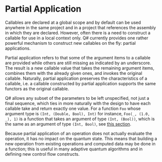 # Partial Application

Callables are declared at a global scope and by default can be used anywhere in the same project and in a project that references the assembly in which they are declared. However, often there is a need to construct a callable for use in a local context only. Q# currently provides one rather powerful mechanism to construct new callables on the fly: partial applications. 

Partial application refers to that some of the argument items to a callable are provided while others are still missing as indicated by an underscore. The result is a new callable value that takes the remaining argument items, combines them with the already given ones, and invokes the original callable. Naturally, partial application preserves the characteristics of a callable, i.e. a callable constructed by partial application supports the same functors as the original callable. 

Q# allows any subset of the parameters to be left unspecified, not just a final sequence, which ties in more naturally with the design to have each callable take and return exactly one value. 
For a function `Foo` whose argument type is `(Int, (Double, Bool), Int)` for instance, `Foo(_, (1.0, _), 1)` is a function that takes an argument of type `(Int, (Bool))`, which is the same as an argument of type `(Int, Bool)`, see [this section](https://github.com/microsoft/qsharp-language/blob/main/Specifications/Language/4_TypeSystem/SingletonTupleEquivalence.md).

Because partial application of an operation does not actually evaluate the operation, it has
no impact on the quantum state. This means that building a new operation from existing operations and computed data may be done in a function; this is useful in many adaptive quantum algorithms and in defining new control flow constructs.
